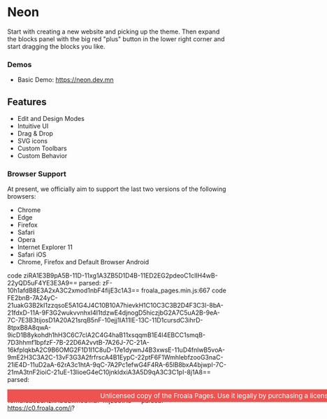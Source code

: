 # Neon

Start with creating a new website and picking up the theme. Then expand the blocks panel with the big red "plus" button in the lower right corner and start dragging the blocks you like.

### Demos

- Basic Demo: https://neon.dev.mn

## Features
- Edit and Design Modes
- Intuitive UI
- Drag & Drop
- SVG icons
- Custom Toolbars
- Custom Behavior

### Browser Support

At present, we officially aim to support the last two versions of the following browsers:

- Chrome
- Edge
- Firefox
- Safari
- Opera
- Internet Explorer 11
- Safari iOS
- Chrome, Firefox and Default Browser Android


code  ziRA1E3B9pA5B-11D-11xg1A3ZB5D1D4B-11ED2EG2pdeoC1clIH4wB-22yQD5uF4YE3E3A9== parsed:  zF-10h1afdB8E3A2xA3C2xmod1nbF4fijE3c1A3==
froala_pages.min.js:667 code  FE2bnB-7A24yC-21uakG3B2kI1zzqsoE5A1G4J4C10B10A7hievkH1C10C3C3B2D4F3C3I-8bA-21fdxD-11A-9F3G2wukvvnhxI4I1tdzwE4djnogD5hiczjbG2A7C5uA2B-9eA-7C-7E3B3tijosD1A20A21srqB5nF-10ejj1lA11lE-13C-11D1cursdC3ihrD-8tpxB8A8qwA-9icD1B8ykohdh1hH3C6C7clA2C4G4haB11xsqqmB1E4I4EBCC1smqB-7D3hhmf1bpfzF-7B-22D6A2vvtB-7A26J-7C-21A-16kfplqkbA2C9B6OMG2F1D1I1C8uD-17e1dywnJ4B3xwsE-11uD4fnlwB5voA-9mE2H3C3A2C-13vF3G3A2frfrscA4B1EypC-22ptF6F1WmhlebfzooG3naC-21iE4D-11uD2aA-62rA3c1htA-9qC-7A2Pc1efwG4F4RA-65lB8bxA4bjwpI-7C-21mA3tnF2ioiC-21uE-13lioeG4eC10jnkldxiA3A5D9qA3C3C1pI-8j1A8== parsed:  <div style="z-index: 9999;width: 100%; position: absolute; text-align:center"><a href="https://www.froala.com/pages/pricing" style="padding: 5px 10px;color: #FFF;text-decoration: none;background: #EF5350;display: block;font-size: 15px;" target="_blank">Unlicensed copy of the Froala Pages. Use it legally by purchasing a license.</a></div>
froala_pages.min.js:667 code  zF-10h1afdB8E3A2xA3C2xmod1nbF4fijE3c1A3== parsed:  https://c0.froala.com/i?